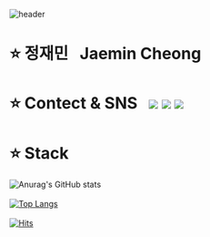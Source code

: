 ![header](https://capsule-render.vercel.app/api?type=Cylinder&text=Hello)

# ⭐ 정재민 &nbsp; Jaemin Cheong 
# ⭐ Contect & SNS &nbsp; <img src="https://img.shields.io/badge/jaemining92-E4405F?style=for-the-badge&logo=instagram&logoColor=white"> <img src="https://img.shields.io/badge/wjdwoals9292-EA4335?style=for-the-badge&logo=gmail&logoColor=white"> <img src="https://img.shields.io/badge/wjdwoals9292-FFCD00?style=for-the-badge&logo=kakaotalk&logoColor=white">
# ⭐ Stack 
![Anurag's GitHub stats](https://github-readme-stats.vercel.app/api?username=devjaem&show_icons=true&theme=nightowl)<br><br>
[![Top Langs](https://github-readme-stats.vercel.app/api/top-langs/?username=devjaem&layout=compact)](https://github.com/anuraghazra/github-readme-stats)<br><br>
[![Hits](https://hits.seeyoufarm.com/api/count/incr/badge.svg?url=https%3A%2F%2Fgithub.com%2Fdevjaem&count_bg=%2379C83D&title_bg=%23B51C1C&icon=&icon_color=%23E7E7E7&title=Number+of+Github&edge_flat=false)](https://hits.seeyoufarm.com)<br>
<!--
**wjdwoalss/wjdwoalss** is a ✨ _special_ ✨ repository because its `README.md` (this file) appears on your GitHub profile.

Here are some ideas to get you started:

- 🔭 I’m currently working on ...
- 🌱 I’m currently learning ...
- 👯 I’m looking to collaborate on ...
- 🤔 I’m looking for help with ...
- 💬 Ask me about ...
- 📫 How to reach me: ...
- 😄 Pronouns: ...
- ⚡ Fun fact: ...
-->
